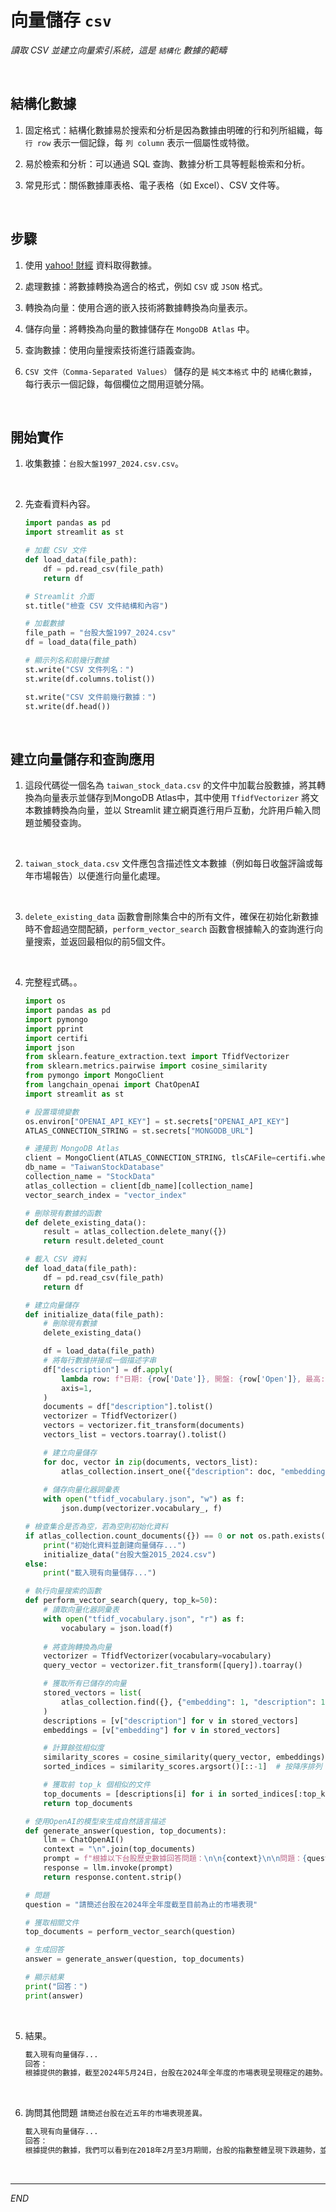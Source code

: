 # 向量儲存 `csv`

_讀取 CSV 並建立向量索引系統，這是 `結構化` 數據的範疇_

<br>

## 結構化數據

1. 固定格式：結構化數據易於搜索和分析是因為數據由明確的行和列所組織，每 `行 row` 表示一個記錄，每 `列 column` 表示一個屬性或特徵。

2. 易於檢索和分析：可以通過 SQL 查詢、數據分析工具等輕鬆檢索和分析。

3. 常見形式：關係數據庫表格、電子表格（如 Excel）、CSV 文件等。

<br>

## 步驟

1. 使用 [yahoo! 財經](https://hk.finance.yahoo.com/quote/%5ETWII/history/) 資料取得數據。

2. 處理數據：將數據轉換為適合的格式，例如 `CSV` 或 `JSON` 格式。

3. 轉換為向量：使用合適的嵌入技術將數據轉換為向量表示。

4. 儲存向量：將轉換為向量的數據儲存在 `MongoDB Atlas` 中。

5. 查詢數據：使用向量搜索技術進行語義查詢。

6. `CSV 文件（Comma-Separated Values）` 儲存的是 `純文本格式` 中的 `結構化數據`，每行表示一個記錄，每個欄位之間用逗號分隔。 

<br>

## 開始實作

1. 收集數據：`台股大盤1997_2024.csv.csv`。

<br>

2. 先查看資料內容。

    ```python
    import pandas as pd
    import streamlit as st

    # 加載 CSV 文件
    def load_data(file_path):
        df = pd.read_csv(file_path)
        return df

    # Streamlit 介面
    st.title("檢查 CSV 文件結構和內容")

    # 加載數據
    file_path = "台股大盤1997_2024.csv"
    df = load_data(file_path)

    # 顯示列名和前幾行數據
    st.write("CSV 文件列名：")
    st.write(df.columns.tolist())

    st.write("CSV 文件前幾行數據：")
    st.write(df.head())
    ```

<br>

## 建立向量儲存和查詢應用

1. 這段代碼從一個名為 `taiwan_stock_data.csv` 的文件中加載台股數據，將其轉換為向量表示並儲存到MongoDB Atlas中，其中使用 `TfidfVectorizer` 將文本數據轉換為向量，並以 Streamlit 建立網頁進行用戶互動，允許用戶輸入問題並觸發查詢。

<br>

2. `taiwan_stock_data.csv` 文件應包含描述性文本數據（例如每日收盤評論或每年市場報告）以便進行向量化處理。

<br>

3. `delete_existing_data` 函數會刪除集合中的所有文件，確保在初始化新數據時不會超過空間配額，`perform_vector_search` 函數會根據輸入的查詢進行向量搜索，並返回最相似的前5個文件。

<br>

4. 完整程式碼。。

    ```python
    import os
    import pandas as pd
    import pymongo
    import pprint
    import certifi
    import json
    from sklearn.feature_extraction.text import TfidfVectorizer
    from sklearn.metrics.pairwise import cosine_similarity
    from pymongo import MongoClient
    from langchain_openai import ChatOpenAI
    import streamlit as st

    # 設置環境變數
    os.environ["OPENAI_API_KEY"] = st.secrets["OPENAI_API_KEY"]
    ATLAS_CONNECTION_STRING = st.secrets["MONGODB_URL"]

    # 連接到 MongoDB Atlas
    client = MongoClient(ATLAS_CONNECTION_STRING, tlsCAFile=certifi.where())
    db_name = "TaiwanStockDatabase"
    collection_name = "StockData"
    atlas_collection = client[db_name][collection_name]
    vector_search_index = "vector_index"

    # 刪除現有數據的函數
    def delete_existing_data():
        result = atlas_collection.delete_many({})
        return result.deleted_count

    # 載入 CSV 資料
    def load_data(file_path):
        df = pd.read_csv(file_path)
        return df

    # 建立向量儲存
    def initialize_data(file_path):
        # 刪除現有數據
        delete_existing_data()

        df = load_data(file_path)
        # 將每行數據拼接成一個描述字串
        df["description"] = df.apply(
            lambda row: f"日期: {row['Date']}, 開盤: {row['Open']}, 最高: {row['High']}, 最低: {row['Low']}, 收盤: {row['Close']}, 調整後收盤: {row['Adj Close']}, 成交量: {row['Volume']}",
            axis=1,
        )
        documents = df["description"].tolist()
        vectorizer = TfidfVectorizer()
        vectors = vectorizer.fit_transform(documents)
        vectors_list = vectors.toarray().tolist()

        # 建立向量儲存
        for doc, vector in zip(documents, vectors_list):
            atlas_collection.insert_one({"description": doc, "embedding": vector})
        
        # 儲存向量化器詞彙表
        with open("tfidf_vocabulary.json", "w") as f:
            json.dump(vectorizer.vocabulary_, f)

    # 檢查集合是否為空，若為空則初始化資料
    if atlas_collection.count_documents({}) == 0 or not os.path.exists("tfidf_vocabulary.json"):
        print("初始化資料並創建向量儲存...")
        initialize_data("台股大盤2015_2024.csv")
    else:
        print("載入現有向量儲存...")

    # 執行向量搜索的函數
    def perform_vector_search(query, top_k=50):
        # 讀取向量化器詞彙表
        with open("tfidf_vocabulary.json", "r") as f:
            vocabulary = json.load(f)
        
        # 將查詢轉換為向量
        vectorizer = TfidfVectorizer(vocabulary=vocabulary)
        query_vector = vectorizer.fit_transform([query]).toarray()

        # 獲取所有已儲存的向量
        stored_vectors = list(
            atlas_collection.find({}, {"embedding": 1, "description": 1, "_id": 0})
        )
        descriptions = [v["description"] for v in stored_vectors]
        embeddings = [v["embedding"] for v in stored_vectors]

        # 計算餘弦相似度
        similarity_scores = cosine_similarity(query_vector, embeddings).flatten()
        sorted_indices = similarity_scores.argsort()[::-1]  # 按降序排列

        # 獲取前 top_k 個相似的文件
        top_documents = [descriptions[i] for i in sorted_indices[:top_k]]
        return top_documents

    # 使用OpenAI的模型來生成自然語言描述
    def generate_answer(question, top_documents):
        llm = ChatOpenAI()
        context = "\n".join(top_documents)
        prompt = f"根據以下台股歷史數據回答問題：\n\n{context}\n\n問題：{question}\n\n回答："
        response = llm.invoke(prompt)
        return response.content.strip()

    # 問題
    question = "請簡述台股在2024年全年度截至目前為止的市場表現"

    # 獲取相關文件
    top_documents = perform_vector_search(question)

    # 生成回答
    answer = generate_answer(question, top_documents)

    # 顯示結果
    print("回答：")
    print(answer)

    ```

<br>

5. 結果。

    ```bash
    載入現有向量儲存...
    回答：
    根據提供的數據，截至2024年5月24日，台股在2024年全年度的市場表現呈現穩定的趨勢。從開盤價、最高價、最低價、收盤價以及成交量等數據來看，台股整體呈現出波動較小、交易活躍的特徵。在此期間內，台股的收盤價呈現逐步上升的趨勢，表明投資者對於台股的信心增強，市場整體氛圍較為積極。然而，需要更多數據來進一步評估全年度的市場表現，以獲得更全面的分析結果。
    ```

<br>

6. 詢問其他問題 `請簡述台股在近五年的市場表現差異。`

    ```bash
    載入現有向量儲存...
    回答：
    根據提供的數據，我們可以看到在2018年2月至3月期間，台股的指數整體呈現下跌趨勢，並且波動幅度較大。而在2017年底至2018年初，台股指數則呈現較為穩定的表現。這顯示台股在近五年的市場表現存在較大的差異，且受到多個因素的影響，包括全球經濟環境、政治局勢、國際貿易關係等。投資者應該密切關注市場動態，制定合適的投資策略以應對市場波動。
    ```

<br>

___

_END_
